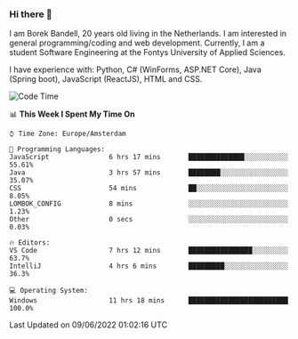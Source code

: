 ### Hi there 👋

I am Borek Bandell, 20 years old living in the Netherlands. I am interested in general programming/coding and web development. Currently, I am a student Software Engineering at the Fontys University of Applied Sciences.

I have experience with: Python, C# (WinForms, ASP.NET Core), Java (Spring boot), JavaScript (ReactJS), HTML and CSS.

<!--START_SECTION:waka-->
![Code Time](http://img.shields.io/badge/Code%20Time-176%20hrs%2029%20mins-blue)

📊 **This Week I Spent My Time On** 

```text
⌚︎ Time Zone: Europe/Amsterdam

💬 Programming Languages: 
JavaScript               6 hrs 17 mins       ██████████████░░░░░░░░░░░   55.61% 
Java                     3 hrs 57 mins       ████████░░░░░░░░░░░░░░░░░   35.07% 
CSS                      54 mins             ██░░░░░░░░░░░░░░░░░░░░░░░   8.05% 
LOMBOK_CONFIG            8 mins              ░░░░░░░░░░░░░░░░░░░░░░░░░   1.23% 
Other                    0 secs              ░░░░░░░░░░░░░░░░░░░░░░░░░   0.03%

🔥 Editors: 
VS Code                  7 hrs 12 mins       ████████████████░░░░░░░░░   63.7% 
IntelliJ                 4 hrs 6 mins        █████████░░░░░░░░░░░░░░░░   36.3%

💻 Operating System: 
Windows                  11 hrs 18 mins      █████████████████████████   100.0%

```


 Last Updated on 09/06/2022 01:02:16 UTC
<!--END_SECTION:waka-->

<!--**tcBorek2002/tcBorek2002** is a ✨ _special_ ✨ repository because its `README.md` (this file) appears on your GitHub profile.

Here are some ideas to get you started:

- 🔭 I’m currently working on ...
- 🌱 I’m currently learning ...
- 👯 I’m looking to collaborate on ...
- 🤔 I’m looking for help with ...
- 💬 Ask me about ...
- 📫 How to reach me: ...
- 😄 Pronouns: ...
- ⚡ Fun fact: ...
-->

